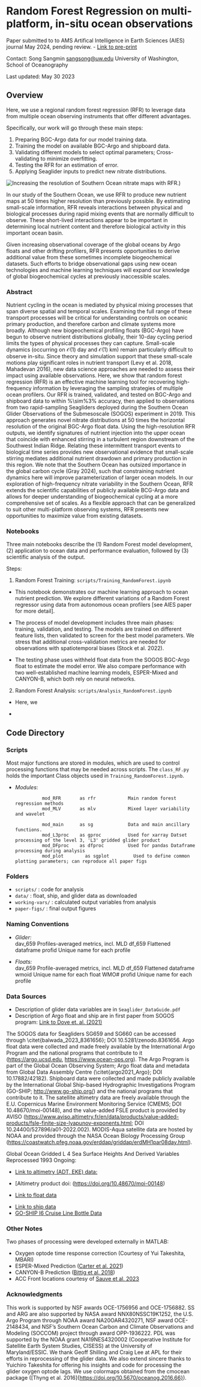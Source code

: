 # Random Forest Regression on multi-platform, in-situ ocean observations

Paper submitted to to AMS Artifical Intelligence in Earth Sciences (AIES) journal May 2024, pending review. - [Link to pre-print](https://doi.org/10.22541/essoar.171707849.91867565/v1)

Contact: Song Sangmin <sangsong@uw.edu>
University of Washington, School of Oceanography

Last updated: May 30 2023

## Overview

Here, we use a regional random forest regression (RFR) to leverage data from multiple ocean observing instruments that offer different advantages. 

Specifically, our work will go through these main steps: 

1) Preparing BGC-Argo data for our model training data.
2) Training the model on available BGC-Argo and shipboard data. 
3) Validating different models to select optimal parameters; Cross-validating to minimize overfitting.
4) Testing the RFR for an estimation of error. 
5) Applying Seaglider inputs to predict new nitrate distributions. 

![Increasing the resolution of Southern Ocean nitrate maps with RFR.](../images/intro_resolution.png))

In our study of the Southern Ocean, we use RFR to produce new nutrient maps at 50 times higher resolution than previously possible. By estimating small-scale information, RFR reveals interactions between physical and biological processes during rapid mixing events that are normally difficult to observe. These short-lived interactions appear to be important in determining local nutrient content and therefore biological activity in this important ocean basin. 

Given increasing observational coverage of the global oceans by Argo floats and other drifting profilers, RFR presents opportunities to derive additional value from these sometimes incomplete biogeochemical datasets. Such efforts to bridge observational gaps using new ocean technologies and machine learning techniques will expand our knowledge of global biogeochemical cycles at previously inaccessible scales.

### Abstract 

Nutrient cycling in the ocean is mediated by physical mixing processes that span diverse spatial and temporal scales. Examining the full range of these transport processes will be critical for understanding controls on oceanic primary production, and therefore carbon and climate systems more broadly. Although new biogeochemical profiling floats (BGC-Argo) have begun to observe nutrient distributions globally, their 10-day cycling period limits the types of physical processes they can capture. Small-scale dynamics (occurring on $\mathcal{O}$(1) day and $\mathcal{O}$(1) km) remain particularly difficult to observe in-situ. Since theory and simulation support that these small-scale motions play significant roles in nutrient transport (Levy et al. 2018, Mahadevan 2016), new data science approaches are needed to assess their impact using available observations. Here, we show that random forest regression (RFR) is an effective machine learning tool for recovering high-frequency information by leveraging the sampling strategies of multiple ocean profilers. Our RFR is trained, validated, and tested on BGC-Argo and shipboard data to within %\sim%3\% accuracy, then applied to observations from two rapid-sampling Seagliders deployed during the Southern Ocean Glider Observations of the Submesoscale (SOGOS) experiment in 2019. This approach generates novel nitrate distributions at 50 times the horizontal resolution of the original BGC-Argo float data. Using the high-resolution RFR outputs, we identify signatures of nutrient injection into the upper ocean that coincide with enhanced stirring in a turbulent region downstream of the Southwest Indian Ridge. Relating these intermittent transport events to biological time series provides new observational evidence that small-scale stirring mediates additional nutrient drawdown and primary production in this region. We note that the Southern Ocean has outsized importance in the global carbon cycle (Gray 2024), such that constraining nutrient dynamics here will improve parameterization of larger ocean models. In our exploration of high-frequency nitrate variability in the Southern Ocean, RFR extends the scientific capabilities of publicly available BCG-Argo data and allows for deeper understanding of biogeochemical cycling at a more comprehensive set of scales. As a flexible approach that can be generalized to suit other multi-platform observing systems, RFR presents new opportunities to maximize value from existing datasets.

### Notebooks

Three main notebooks describe the (1) Random Forest model development, (2) application to ocean data and performance evaluation, followed by (3) scientific analysis of the output. 

Steps:


1. Random Forest Training: `scripts/Training_RandomForest.ipynb`

- This notebook demonstrates our machine learning approach to ocean nutrient prediction. We explore different variations of a Random Forest regressor using data from autonomous ocean profilers [see AIES paper for more detail]. 

- The process of model development includes three main phases: training, validation, and testing. The models are trained on different feature lists, then validated to screen for the best model parameters. We stress that additional cross-validation metrics are needed for observations with spatiotemporal biases (Stock et al. 2022).

- The testing phase uses withheld float data from the SOGOS BGC-Argo float to estimate the model error. We also compare performance with two well-established machine learning models, ESPER-Mixed and CANYON-B, which both rely on neural networks. 



2. Random Forest Analysis: `scripts/Analysis_RandomForest.ipynb`

- Here, we

- 


## Code Directory


### Scripts

Most major functions are stored in modules, which are used to control processing functions that may be needed across scripts. The `class_RF.py` holds the important Class objects used in `Training_RandomForest.ipynb`.


- *Modules*: 

                mod_RFR       as rfr            Main random forest regression methods
                mod_MLV       as mlv            Mixed layer variability and wavelet
                
                mod_main      as sg             Data and main ancillary functions.
                mod_L3proc    as gproc          Used for xarray Datset processing of the level 3, 'L3' gridded glider product
                mod_DFproc    as dfproc         Used for pandas Dataframe processing during analysis
                mod_plot        as sgplot         Used to define common plotting parameters; can reproduce all paper figs




### Folders


- `scripts/` : code for analysis
- `data/` : float, ship, and glider data as downloaded
- `working-vars/` : calculated output variables from analysis
- `paper-figs/` : final output figures


### Naming Conventions

- *Glider:*    
                dav_659                         Profiles-averaged metrics, incl. MLD
                df_659                          Flattened dataframe
                profid                          Unique name for each profile

- *Floats:*    
                dav_659                         Profile-averaged metrics, incl. MLD
                df_659                          Flattened dataframe
                wmoid                           Unique name for each float WMO#
                profid                          Unique name for each profile


### Data Sources


- Description of glider data variables are in `Seaglider_DataGuide.pdf`
- Description of Argo float and ship are in first paper from SOGOS program: [Link to Dove et. al. (2021)](https://agupubs.onlinelibrary.wiley.com/doi/10.1029/2021JC017178)


The SOGOS data for Seagliders SG659 and SG660 can be accessed through \citet{balwada_2023_8361656}; DOI 10.5281/zenodo.8361656. Argo float data were collected and made freely available by the International Argo Program and the national programs that contribute to it (https://argo.ucsd.edu, https://www.ocean-ops.org). The Argo Program is part of the Global Ocean Observing System; Argo float data and metadata from Global Data Assembly Centre (\citet{argo2021_Argo}; DOI 10.17882/42182). Shipboard data were collected and made publicly available by the International Global Ship-based Hydrographic Investigations Program (GO-SHIP; http://www.go-ship.org/) and the national programs that contribute to it. The satellite altimetry data are freely available through the E.U. Copernicus Marine Environment Monitoring Service (CMEMS; DOI 10.48670/moi-00148), and the value-added FSLE product is provided by AVISO (https://www.aviso.altimetry.fr/en/data/products/value-added-products/fsle-finite-size-lyapunov-exponents.html; DOI 10.24400/527896/a01-2022.002). MODIS-Aqua satellite data are hosted by NOAA and provided through the NASA Ocean Biology Processing Group (https://coastwatch.pfeg.noaa.gov/erddap/griddap/erdMH1par08day.html). 


Global Ocean Gridded L 4 Sea Surface Heights And Derived Variables Reprocessed 1993 Ongoing:

- [Link to altimetry (ADT, EKE) data:](https://data.marine.copernicus.eu/product/SEALEVEL_GLO_PHY_L4_MY_008_047/download
)
- [Altimetry product doi: (https://doi.org/10.48670/moi-00148)

- [Link to float data](https://uwnetid-my.sharepoint.com/:f:/g/personal/sangsong_uw_edu/Es-ESkVfIlpHhpFq7o5LTaoBtqv6pWj6rntxMyXieLEq8A?e=FeRRjs)

<!-- - [Argo ERDDAP Data Server](http://www.argodatamgt.org/Access-to-data/ERDDAP-data-server) -->

- [Link to ship data](https://uwnetid-my.sharepoint.com/:f:/g/personal/sangsong_uw_edu/ErLtPwS6pdZClgo0Flp9lq8Bz73FRmUlhR2zf329gDH-3w?e=hCzidh)
- [GO-SHIP I6 Cruise Line Bottle Data](https://cchdo.ucsd.edu/cruise/325020190403)


### Other Notes

Two phases of processing were developed externally in MATLAB: 

- Oxygen optode time response correction (Courtesy of Yui Takeshita, MBARI)
- ESPER-Mixed Prediction ([Carter et al. 2021](https://doi-org.offcampus.lib.washington.edu/10.1002/lom3.10461))
- CANYON-B Prediction ([Bittig et al. 2018](https://doi.org/10.3389/fmars.2018.00328))
- ACC Front locations courtesy of [Sauve et al. 2023](https://doi.org/10.1029/2023JC019815)

### Acknowledgments


This work is supported by NSF awards OCE-1756956 and OCE-1756882. SS and ARG are also supported by NASA award NNX80NSSC19K1252, the U.S. Argo Program through NOAA award NA20OAR4320271, NSF award OCE-2148434, and NSF’s Southern Ocean Carbon and Climate Observations and Modeling (SOCCOM) project through award OPP-1936222. PDL was supported by the NOAA grant NA19NES4320002 (Cooperative Institute for Satellite Earth System Studies, CISESS) at the University of Maryland/ESSIC. We thank Geoff Shilling and Craig Lee at APL for their efforts in reprocessing of the glider data. We also extend sincere thanks to Yuichiro Takeshita for offering his insights and code for processing the glider oxygen optode lags. We use colormaps obtained from the cmocean package ([Thyng et al. 2016]{https://doi.org/10.5670/oceanog.2016.66}). 

